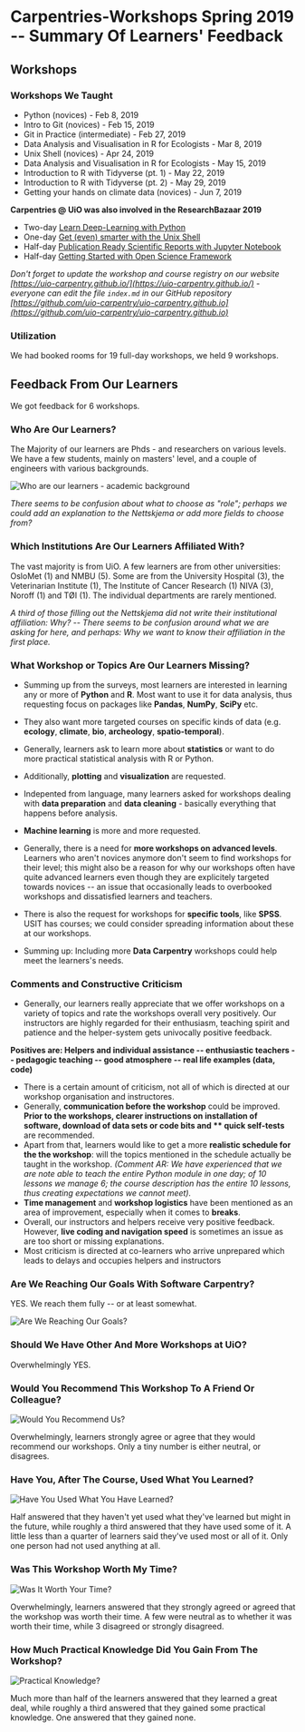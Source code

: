 # Carpentries-Workshops Spring 2019 -- Summary Of Learners' Feedback

## Workshops

### Workshops We Taught

* Python (novices) - Feb 8, 2019
* Intro to Git (novices) - Feb 15, 2019
* Git in Practice (intermediate) - Feb 27, 2019
* Data Analysis and Visualisation in R for Ecologists - Mar 8, 2019
* Unix Shell (novices) - Apr 24, 2019
* Data Analysis and Visualisation in R for Ecologists - May 15, 2019
* Introduction to R with Tidyverse (pt. 1) - May 22, 2019
* Introduction to R with Tidyverse (pt. 2) - May 29, 2019
* Getting your hands on climate data (novices) - Jun 7, 2019

**Carpentries @ UiO was also involved in the  ResearchBazaar 2019**

-   Two-day  [Learn Deep-Learning with Python](https://www.ub.uio.no/english/courses-events/events/all-libraries/2019/research-bazaar/190109_DeepLearning.html)
-   One-day  [Get (even) smarter with the Unix Shell](https://www.ub.uio.no/english/courses-events/events/all-libraries/2019/research-bazaar/190109_UnixShell.html)
-   Half-day  [Publication Ready Scientific Reports with Jupyter Notebook](https://www.ub.uio.no/english/courses-events/events/all-libraries/2019/research-bazaar/190110_Jupyter.html)
-   Half-day  [Getting Started with Open Science Framework](https://www.ub.uio.no/english/courses-events/events/all-libraries/2019/research-bazaar/190110_OpenScienceFramework.html)

 _Don't forget to update the workshop and course registry on our website [https://uio-carpentry.github.io/](https://uio-carpentry.github.io/) - everyone can edit the file `index.md` in our GitHub repository [https://github.com/uio-carpentry/uio-carpentry.github.io](https://github.com/uio-carpentry/uio-carpentry.github.io)_

### Utilization

We had booked rooms for 19 full-day workshops, we held 9 workshops.

## Feedback From Our Learners

We got feedback for 6 workshops.

### Who Are Our Learners?

The Majority of our learners are Phds - and researchers on various levels.
We have a few students, mainly on masters' level, and a couple of engineers with various backgrounds.

![Who are our learners - academic background](https://github.com/uio-carpentry/organisational/blob/master/reporting/images/carpentry_report_2019_01_chart_role_learner.png)

*There seems to be confusion about what to choose as "role"; perhaps we could add an explanation to the Nettskjema or add more fields to choose from?*

### Which Institutions Are Our Learners Affiliated With?

The vast majority is from UiO. A few learners are from other universities: OsloMet (1) and NMBU (5).
Some are from the University Hospital (3), the Veterinarian Institute (1), The Institute of Cancer Research (1) NIVA (3), Noroff (1) and TØI (1).
The individual departments are rarely mentioned.

*A third of those filling out the Nettskjema did not write their institutional affiliation: Why? -- There seems to be confusion around what we are asking for here, and perhaps: Why we want to know their affiliation in the first place.*

### What Workshop or Topics Are Our Learners Missing?

* Summing up from the surveys, most learners are interested in learning any or more of **Python** and **R**. Most want to use it for data analysis, thus requesting focus on packages like **Pandas**, **NumPy**, **SciPy** etc.
* They also want more targeted courses on specific kinds of data (e.g. **ecology**, **climate**, **bio**, **archeology**, **spatio-temporal**).
* Generally, learners ask to learn more about **statistics** or want to do more practical statistical analysis with R or Python.
* Additionally, **plotting** and **visualization** are requested.

* Indepented from language, many learners asked for workshops dealing with **data preparation** and **data cleaning** - basically everything that happens before analysis.

* **Machine learning** is more and more requested.

* Generally, there is a need for **more workshops on advanced levels**. Learners who aren't novices anymore don't seem to find workshops for their level; this might also be a reason for why our workshops often have quite advanced learners even though they are explicitely targeted towards novices -- an issue that occasionally leads to overbooked workshops and dissatisfied learners and teachers.

* There is also the request for workshops for **specific tools**, like **SPSS**. USIT has courses; we could consider spreading information about these at our workshops.

* Summing up: Including more **Data Carpentry** workshops could help meet the learners's needs.

### Comments and Constructive Criticism

* Generally, our learners really appreciate that we offer workshops on a variety of topics and rate the workshops overall very positively. Our instructors are highly regarded for their enthusiasm, teaching spirit and patience and the helper-system gets univocally positive feedback.

**Positives are: Helpers and individual assistance -- enthusiastic teachers -- pedagogic teaching -- good atmosphere -- real life examples (data, code)**

* There is a certain amount of criticism, not all of which is directed at our workshop organisation and instructores.
* Generally, **communication before the workshop** could be improved. **Prior to the workshops, **clearer instructions on installation
of software**, **download of data sets or code bits** and ** quick self-tests** are recommended.
* Apart from that, learners would like to get a more **realistic schedule for the the workshop**: will the topics mentioned in the schedule actually be taught in the workshop. *(Comment AR: We have experienced that we
are note able to teach the entire Python module in one day; of 10 lessons we manage 6; the course description has the entire 10 lessons, thus creating expectations we cannot meet).*
* **Time management** and **workshop logistics** have been mentioned as an area of improvement, especially when it comes to **breaks**.
* Overall, our instructors and helpers receive very positive feedback. However, **live coding and navigation speed** is sometimes an issue as are too short or missing explanations.
* Most criticism is directed at co-learners who arrive unprepared which leads to delays and occupies helpers and instructors

### Are We Reaching Our Goals With Software Carpentry?

YES. We reach them fully -- or at least somewhat.

![Are We Reaching Our Goals?](https://github.com/uio-carpentry/organisational/blob/master/reporting/images/carpentry_report_2019_01_chart_goals.png)

### Should We Have Other And More Workshops at UiO?

Overwhelmingly YES.

### Would You Recommend This Workshop To A Friend Or Colleague?

![Would You Recommend Us?](https://github.com/uio-carpentry/organisational/blob/master/reporting/images/carpentry_report_2019_01_chart_recommendation.png)

Overwhelmingly, learners strongly agree or agree that they would recommend our workshops.
Only a tiny number is either neutral, or disagrees.

### Have You, After The Course, Used What You Learned?

![Have You Used What You Have Learned?](https://github.com/uio-carpentry/organisational/blob/master/reporting/images/carpentry_report_2019_01_chart_usefulness.png)

Half answered that they haven't yet used what they've learned but might in the future, while roughly a third answered that they have used some of it. A little less than a quarter of learners said they've used most or all of it. Only one person had not used anything at all.

### Was This Workshop Worth My Time?

![Was It Worth Your Time?](https://github.com/uio-carpentry/organisational/blob/master/reporting/images/carpentry_report_2019_01_chart_worth_time.png)

Overwhelmingly, learners answered that they strongly agreed or agreed that the workshop was worth their time. A few were neutral as to whether it was worth their time, while 3 disagreed or strongly disagreed.

### How Much Practical Knowledge Did You Gain From The Workshop?

![Practical Knowledge?](https://github.com/uio-carpentry/organisational/blob/master/reporting/images/carpentry_report_2019_01_chart_practical_knowledge.png)

Much more than half of the learners answered that they learned a great deal, while roughly a third answered that they gained some practical knowledge. One answered that they gained none.
